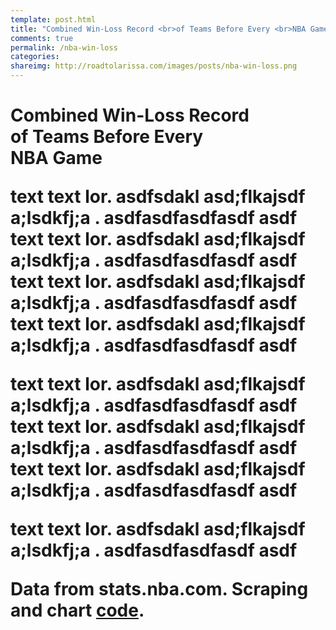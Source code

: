 ```yaml
---
template: post.html
title: "Combined Win-Loss Record <br>of Teams Before Every <br>NBA Game"
comments: true
permalink: /nba-win-loss
categories: 
shareimg: http://roadtolarissa.com/images/posts/nba-win-loss.png
---
```



<h1 style='title'>Combined Win-Loss Record <br>of Teams Before Every <br>NBA Game
<div id='graph'></div>

text text lor. asdfsdakl asd;flkajsdf  a;lsdkfj;a . asdfasdfasdfasdf asdf
text text lor. asdfsdakl asd;flkajsdf  a;lsdkfj;a . asdfasdfasdfasdf asdf
text text lor. asdfsdakl asd;flkajsdf  a;lsdkfj;a . asdfasdfasdfasdf asdf
text text lor. asdfsdakl asd;flkajsdf  a;lsdkfj;a . asdfasdfasdfasdf asdf

text text lor. asdfsdakl asd;flkajsdf  a;lsdkfj;a . asdfasdfasdfasdf asdf
text text lor. asdfsdakl asd;flkajsdf  a;lsdkfj;a . asdfasdfasdfasdf asdf
text text lor. asdfsdakl asd;flkajsdf  a;lsdkfj;a . asdfasdfasdfasdf asdf

text text lor. asdfsdakl asd;flkajsdf  a;lsdkfj;a . asdfasdfasdfasdf asdf

<span class='source'>Data from stats.nba.com. Scraping and chart [code](https://github.com/1wheel/roadtolarissa/tree/master/source/javascripts/posts/nba-win-loss).</span>


<link rel="stylesheet" type="text/css" href="/javascripts/posts/nba-win-loss/style.css">


<script src="/javascripts/libs/d3.4.11.js" type="text/javascript"></script>
<script src="/javascripts/libs/lodash.js" type="text/javascript"></script>
<script src="/javascripts/libs/d3-jetpack-v1.js" type="text/javascript"></script>
<script src="/javascripts/libs/d3-starterkit-v0.js" type="text/javascript"></script>

<script src="/javascripts/posts/nba-win-loss/script.js"></script>
